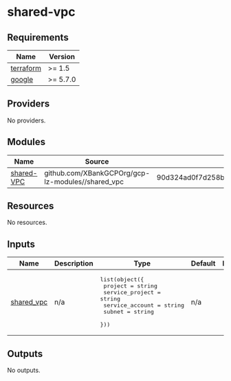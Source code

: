 # shared-vpc

<!-- BEGINNING OF PRE-COMMIT-TERRAFORM DOCS HOOK -->
## Requirements

| Name | Version |
|------|---------|
| <a name="requirement_terraform"></a> [terraform](#requirement\_terraform) | >= 1.5 |
| <a name="requirement_google"></a> [google](#requirement\_google) | >= 5.7.0 |

## Providers

No providers.

## Modules

| Name | Source | Version |
|------|--------|---------|
| <a name="module_shared-VPC"></a> [shared-VPC](#module\_shared-VPC) | github.com/XBankGCPOrg/gcp-lz-modules//shared_vpc | 90d324ad0f7d258bbc36176ec86b7157e2ae2aa9 |

## Resources

No resources.

## Inputs

| Name | Description | Type | Default | Required |
|------|-------------|------|---------|:--------:|
| <a name="input_shared_vpc"></a> [shared\_vpc](#input\_shared\_vpc) | n/a | <pre>list(object({<br>    project         = string<br>    service_project = string<br>    service_account = string<br>    subnet          = string<br>  }))</pre> | n/a | yes |

## Outputs

No outputs.
<!-- END OF PRE-COMMIT-TERRAFORM DOCS HOOK -->
